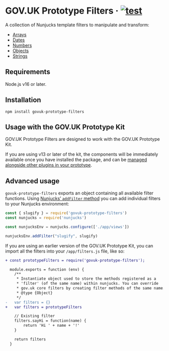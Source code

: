 # GOV.UK Prototype Filters · [![test](https://github.com/x-govuk/govuk-prototype-filters/actions/workflows/test.yml/badge.svg)](https://github.com/x-govuk/govuk-prototype-filters/actions/workflows/test.yml)

A collection of Nunjucks template filters to manipulate and transform:

* [Arrays](https://x-govuk.github.io/govuk-prototype-filters/array/)
* [Dates](https://x-govuk.github.io/govuk-prototype-filters/date/)
* [Numbers](https://x-govuk.github.io/govuk-prototype-filters/number/)
* [Objects](https://x-govuk.github.io/govuk-prototype-filters/object/)
* [Strings](https://x-govuk.github.io/govuk-prototype-filters/string/)

## Requirements

Node.js v16 or later.

## Installation

```shell
npm install govuk-prototype-filters
```

## Usage with the GOV.UK Prototype Kit

GOV.UK Prototype Filters are designed to work with the GOV.UK Prototype Kit.

If you are using v13 or later of the kit, the components will be immediately available once you have installed the package, and can be [managed alongside other plugins in your prototype](https://prototype-kit.service.gov.uk/docs/install-and-use-plugins).

## Advanced usage

`govuk-prototype-filters` exports an object containing all available filter functions. Using [Nunjucks’ `addFilter` method](https://mozilla.github.io/nunjucks/api.html#addfilter) you can add individual filters to your Nunjucks environment:

```js
const { slugify } = require('govuk-prototype-filters')
const nunjucks = require('nunjucks')

const nunjucksEnv = nunjucks.configure(['./app/views'])

nunjucksEnv.addFilter("slugify", slugify)
```

If you are using an earlier version of the GOV.UK Prototype Kit, you can import all the filters into your `/app/filters.js` file, like so:

```diff
+ const prototypeFilters = require('govuk-prototype-filters');

  module.exports = function (env) {
    /**
     * Instantiate object used to store the methods registered as a
     * 'filter' (of the same name) within nunjucks. You can override
     * gov.uk core filters by creating filter methods of the same name.
     * @type {Object}
     */
-   var filters = {}
+   var filters = prototypeFilters

    // Existing filter
    filters.sayHi = function(name) {
        return 'Hi ' + name + '!'
    }

    return filters
  }
```
